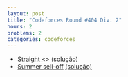 ```yaml
---
layout: post
title: "Codeforces Round #404 Div. 2"
hours: 2
problems: 2
categories: codeforces
---
```


- [Straight <<A>>](http://codeforces.com/contest/785/problem/A) [(solução)](https://github.com/LGBitencourt/Competitive-Programming/blob/master/codeforces/785a.cpp)
- [Summer sell-off](http://codeforces.com/contest/785/problem/B) [(solução)](https://github.com/LGBitencourt/Competitive-Programming/blob/master/codeforces/785b.cpp)
